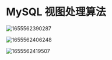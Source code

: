 # MySQL 视图处理算法

![1655562390287](https://user-images.githubusercontent.com/68007558/174442851-58f93126-35ea-49c5-afc2-61a9bb4b383a.png)


![1655562406248](https://user-images.githubusercontent.com/68007558/174442860-a6772bda-a5f1-46a9-b92d-89f9311d7bf3.png)


![1655562419507](https://user-images.githubusercontent.com/68007558/174442864-f906bfa1-268c-4181-9588-da90d683b7e5.png)
